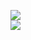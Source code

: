 [![](https://img.shields.io/badge/Made%20With-Github%20Spray-lightgrey.svg?style=for-the-badge&logo=github)](https://github.com/Annihil/github-spray#821)  
[![](https://i.imgur.com/2DrTn0Z.gif)](https://github.com/Annihil/github-spray)